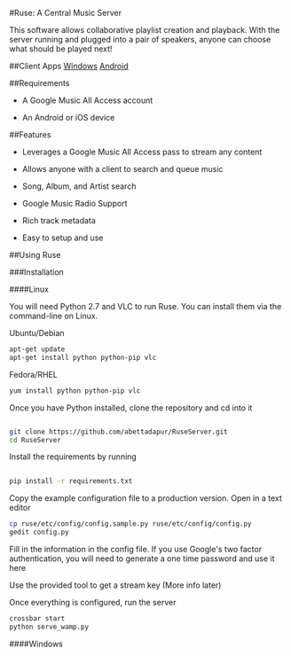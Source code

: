 
#Ruse: A Central Music Server

This software allows collaborative playlist creation and playback. 
With the server running and plugged into a pair of speakers, anyone can choose what should be played next!

##Client Apps
[Windows](https://github.com/abettadapur/RuseClient)
[Android](https://github.com/abettadapur/RuseAndroid)

##Requirements

-   A Google Music All Access account

-   An Android or iOS device

##Features

-   Leverages a Google Music All Access pass to stream any content

-   Allows anyone with a client to search and queue music 

-   Song, Album, and Artist search

-   Google Music Radio Support

-   Rich track metadata

-   Easy to setup and use

##Using Ruse

###Installation


####Linux

You will need Python 2.7 and VLC to run Ruse. You can install them via the command-line on Linux.

Ubuntu/Debian

```bash
apt-get update
apt-get install python python-pip vlc
```

Fedora/RHEL

```bash
yum install python python-pip vlc
```

Once you have Python installed, clone the repository and cd into it

```bash

git clone https://github.com/abettadapur/RuseServer.git
cd RuseServer
```

Install the requirements by running 

```bash
   
pip install -r requirements.txt
```

Copy the example configuration file to a production version. Open in a text editor

```bash
cp ruse/etc/config/config.sample.py ruse/etc/config/config.py
gedit config.py
```

Fill in the information in the config file. If you use Google's two factor authentication, you will need to generate a one time password and use it here

Use the provided tool to get a stream key (More info later)

Once everything is configured, run the server 

```bash
crossbar start
python serve_wamp.py
```

####Windows


